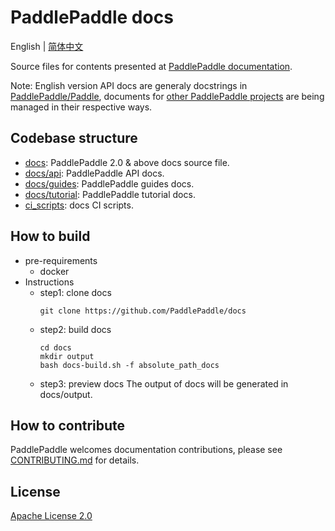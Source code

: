 # PaddlePaddle docs

English | [简体中文](./README_cn.md)


Source files for contents presented at [PaddlePaddle documentation](https://www.paddlepaddle.org.cn/documentation/docs/zh/guides/index_cn.html).




Note: English version API docs are generaly docstrings in [PaddlePaddle/Paddle](https://github.com/PaddlePaddle/Paddle), documents for [other PaddlePaddle projects](https://www.paddlepaddle.org.cn/overview) are being managed in their respective ways.

## Codebase structure

- [docs](docs): PaddlePaddle 2.0 & above docs source file.
- [docs/api](docs/api): PaddlePaddle API docs.
- [docs/guides](docs/guides): PaddlePaddle guides docs.
- [docs/tutorial](docs/tutorial): PaddlePaddle tutorial docs.
- [ci_scripts](ci_scripts): docs CI scripts.

## How to build

- pre-requirements
  - docker
- Instructions
  - step1: clone docs
    ```
    git clone https://github.com/PaddlePaddle/docs
    ```
  - step2: build docs
    ```
    cd docs
    mkdir output
    bash docs-build.sh -f absolute_path_docs
    ```
  - step3: preview docs
  The output of docs will be generated in docs/output.

## How to contribute

PaddlePaddle welcomes documentation contributions, please see [CONTRIBUTING.md](./CONTRIBUTING.md) for details.

## License



[Apache License 2.0](LICENSE)
